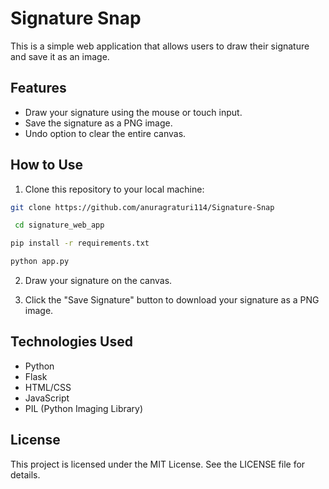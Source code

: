 # Signature Snap

This is a simple web application that allows users to draw their signature and save it as an image.

## Features

- Draw your signature using the mouse or touch input.
- Save the signature as a PNG image.
- Undo option to clear the entire canvas.

## How to Use

1. Clone this repository to your local machine:

```bash
git clone https://github.com/anuragraturi114/Signature-Snap
```
```bash
 cd signature_web_app
```
```bash
pip install -r requirements.txt
```

```bash
python app.py
```

2. Draw your signature on the canvas.


3. Click the "Save Signature" button to download your signature as a PNG image.


## Technologies Used

- Python
- Flask
- HTML/CSS
- JavaScript
- PIL (Python Imaging Library)

## License

This project is licensed under the MIT License. See the LICENSE file for details.